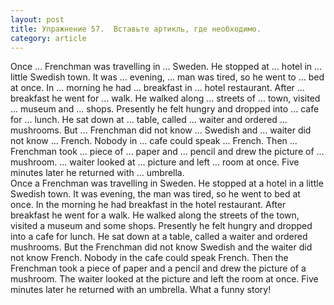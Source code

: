 ```yaml
---
layout: post
title: Упражнение 57.  Вставьте артикль, где необходимо.
category: article
---
```

<section class="question">
Once ... Frenchman was travelling in ... Sweden. He stopped at ... hotel in ... little Swedish town. It was ... evening, ... man was tired, so he went to ... bed at once. In ... morning he had ... breakfast in ... hotel restaurant. After ... breakfast he went for ... walk. He walked along ... streets of ... town, visited ... museum and ... shops. Presently he felt hungry and dropped into ... cafe for ... lunch. He sat down at ... table, called ... waiter and ordered ... mushrooms. But ... Frenchman did not know ... Swedish and ... waiter did not know ... French. Nobody in ... cafe could speak ... French. Then ... Frenchman took ... piece of ... paper and ... pencil and drew the picture of ... mushroom. ... waiter looked at ... picture and left ... room at once. Five minutes later he returned with ... umbrella.
</section>

<section class="answer">
Once a Frenchman was travelling in Sweden. He stopped at a hotel in a little Swedish town. It was evening, the man was tired, so he went to bed at once. In the morning he had breakfast in the hotel restaurant. After breakfast he went for a walk. He walked along the streets of the town, visited a museum and some shops. Presently he felt hungry and dropped into a cafe for lunch. He sat down at a table, called a waiter and ordered mushrooms. But the Frenchman did not know Swedish and the waiter did not know French. Nobody in the cafe could speak French. Then the Frenchman took a piece of paper and a pencil and drew the picture of a mushroom. The waiter looked at the picture and left the room at once. Five minutes later he returned with an umbrella. What a funny story!
</section>